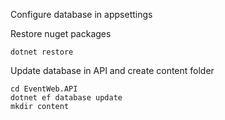 Configure database in appsettings

Restore nuget packages
```
dotnet restore 
```

Update database in API and create content folder 
```
cd EventWeb.API
dotnet ef database update
mkdir content
```
